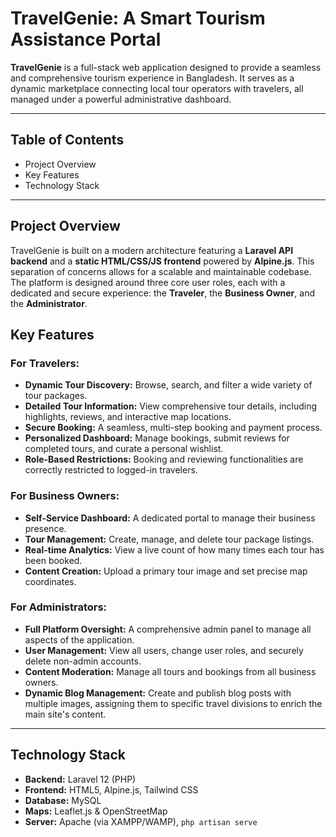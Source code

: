 # TravelGenie: A Smart Tourism Assistance Portal

**TravelGenie** is a full-stack web application designed to provide a seamless and comprehensive tourism experience in Bangladesh. It serves as a dynamic marketplace connecting local tour operators with travelers, all managed under a powerful administrative dashboard.

---

## Table of Contents
- Project Overview
- Key Features
- Technology Stack

---

## Project Overview

TravelGenie is built on a modern architecture featuring a **Laravel API backend** and a **static HTML/CSS/JS frontend** powered by **Alpine.js**. This separation of concerns allows for a scalable and maintainable codebase. The platform is designed around three core user roles, each with a dedicated and secure experience: the **Traveler**, the **Business Owner**, and the **Administrator**.

## Key Features

### For Travelers:
- **Dynamic Tour Discovery:** Browse, search, and filter a wide variety of tour packages.
- **Detailed Tour Information:** View comprehensive tour details, including highlights, reviews, and interactive map locations.
- **Secure Booking:** A seamless, multi-step booking and payment process.
- **Personalized Dashboard:** Manage bookings, submit reviews for completed tours, and curate a personal wishlist.
- **Role-Based Restrictions:** Booking and reviewing functionalities are correctly restricted to logged-in travelers.

### For Business Owners:
- **Self-Service Dashboard:** A dedicated portal to manage their business presence.
- **Tour Management:** Create, manage, and delete tour package listings.
- **Real-time Analytics:** View a live count of how many times each tour has been booked.
- **Content Creation:** Upload a primary tour image and set precise map coordinates.

### For Administrators:
- **Full Platform Oversight:** A comprehensive admin panel to manage all aspects of the application.
- **User Management:** View all users, change user roles, and securely delete non-admin accounts.
- **Content Moderation:** Manage all tours and bookings from all business owners.
- **Dynamic Blog Management:** Create and publish blog posts with multiple images, assigning them to specific travel divisions to enrich the main site's content.

---

## Technology Stack

- **Backend:** Laravel 12 (PHP)
- **Frontend:** HTML5, Alpine.js, Tailwind CSS
- **Database:** MySQL
- **Maps:** Leaflet.js & OpenStreetMap
- **Server:** Apache (via XAMPP/WAMP), `php artisan serve`
